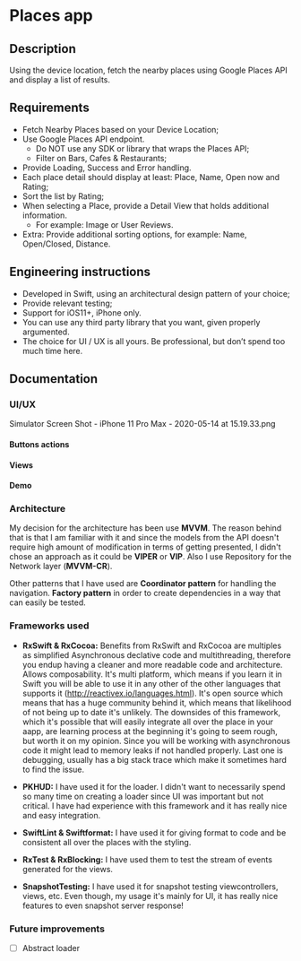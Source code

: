 # Places app

## Description

Using the device location, fetch the nearby places using Google Places API and display a list of results.

## Requirements

* Fetch Nearby Places based on your Device Location;
* Use Google Places API endpoint.
  * Do NOT use any SDK or library that wraps the Places API;
  * Filter on Bars, Cafes & Restaurants;
* Provide Loading, Success and Error handling.
* Each place detail should display at least: Place, Name, Open now and Rating;
* Sort the list by Rating;
* When selecting a Place, provide a Detail View that holds additional information.
    * For example: Image or User Reviews.
* Extra: Provide additional sorting options, for example: Name, Open/Closed, Distance.

## Engineering instructions
* Developed in Swift, using an architectural design pattern of your choice;
* Provide relevant testing;
* Support for iOS11+, iPhone only.
* You can use any third party library that you want, given properly argumented.
* The choice for UI / UX is all yours. Be professional, but don’t spend too much time here.

## Documentation



### UI/UX

Simulator Screen Shot - iPhone 11 Pro Max - 2020-05-14 at 15.19.33.png

#### Buttons actions

#### Views

#### Demo

### Architecture

My decision for the architecture has been use **MVVM**. The reason behind that is that I am familiar with it and since the models from the API doesn't require high amount of modification in terms of getting presented, I didn't chose an approach as it could be **VIPER** or **VIP**. Also I use Repository for the Network layer (**MVVM-CR**).

Other patterns that I have used are **Coordinator pattern** for handling the navigation. **Factory pattern** in order to create dependencies in a way that can easily be tested. 

### Frameworks used

* **RxSwift & RxCocoa:** Benefits from RxSwift and RxCocoa are multiples as simplified Asynchronous declative code and multithreading, therefore you endup having a cleaner and more readable code and architecture. Allows composability. It's multi platform, which means if you learn it in Swift you will be able to use it in any other of the other languages that supports it (http://reactivex.io/languages.html). It's open source which means that has a huge community behind it, which means that likelihood of not being up to date it's unlikely. The downsides of this framework, which it's possible that will easily integrate all over the place in your aapp, are learning process at the beginning it's going to seem rough, but worth it on my opinion. Since you will be working with asynchronous code it might lead to memory leaks if not handled properly. Last one is debugging, usually has a big stack trace which make it sometimes hard to find the issue.

* **PKHUD:** I have used it for the loader. I didn't want to necessarily spend so many time on creating a loader since UI was important but not critical. I have had experience with this framework and it has really nice and easy integration.

* **SwiftLint & Swiftformat:** I have used it for giving format to code and be consistent all over the places with the styling.

* **RxTest & RxBlocking:** I have used them to test the stream of events generated for the views. 

* **SnapshotTesting:** I have used it for snapshot testing viewcontrollers, views, etc. Even though, my usage it's mainly for UI, it has really nice features to even snapshot server response!

### Future improvements

- [ ] Abstract loader
